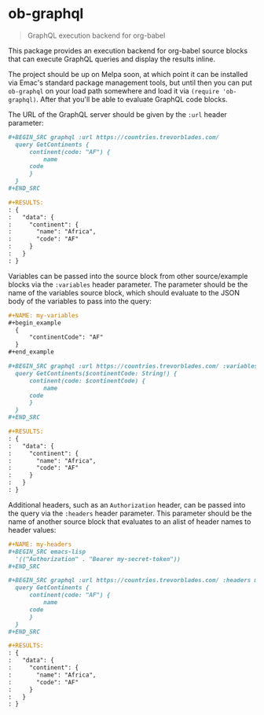 # ob-graphql
> GraphQL execution backend for org-babel

This package provides an execution backend for org-babel source blocks that can execute GraphQL queries and display the results inline.

The project should be up on Melpa soon, at which point it can be installed via Emac's standard package management tools, but until then you can put `ob-graphql` on your load path somewhere and load it via `(require 'ob-graphql)`. After that you'll be able to evaluate GraphQL code blocks.

The URL of the GraphQL server should be given by the `:url` header parameter:

``` org
#+BEGIN_SRC graphql :url https://countries.trevorblades.com/
  query GetContinents {
      continent(code: "AF") {
          name
	  code
      }
  }
#+END_SRC

#+RESULTS:
: {
:   "data": {
:     "continent": {
:       "name": "Africa",
:       "code": "AF"
:     }
:   }
: }
```

Variables can be passed into the source block from other source/example blocks via the `:variables` header parameter. The parameter should be the name of the variables source block, which should evaluate to the JSON body of the variables to pass into the query:

``` org
#+NAME: my-variables
#+begin_example
  {
      "continentCode": "AF"
  }
#+end_example

#+BEGIN_SRC graphql :url https://countries.trevorblades.com/ :variables my-variables
  query GetContinents($continentCode: String!) {
      continent(code: $continentCode) {
          name
	  code
      }
  }
#+END_SRC

#+RESULTS:
: {
:   "data": {
:     "continent": {
:       "name": "Africa",
:       "code": "AF"
:     }
:   }
: }
```

Additional headers, such as an `Authorization` header, can be passed into the query via the `:headers` header parameter. This parameter should be the name of another source block that evaluates to an alist of header names to header values:

``` org
#+NAME: my-headers
#+BEGIN_SRC emacs-lisp
  '(("Authorization" . "Bearer my-secret-token"))
#+END_SRC

#+BEGIN_SRC graphql :url https://countries.trevorblades.com/ :headers my-headers
  query GetContinents {
      continent(code: "AF") {
          name
	  code
      }
  }
#+END_SRC

#+RESULTS:
: {
:   "data": {
:     "continent": {
:       "name": "Africa",
:       "code": "AF"
:     }
:   }
: }
```
